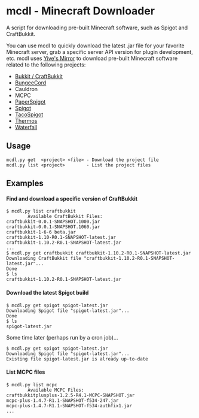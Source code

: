 # mcdl - Minecraft Downloader
A script for downloading pre-built Minecraft software, such as Spigot and CraftBukkit.

You can use mcdl to quickly download the latest .jar file for your favorite Minecraft server, grab a specific server API version for plugin development, etc. mcdl uses [Yive's Mirror](https://yivesmirror.com/) to download pre-built Minecraft software related to the following projects:
- [Bukkit / CraftBukkit](https://bukkit.org/)
- [BungeeCord](https://www.spigotmc.org/)
- Cauldron
- MCPC
- [PaperSpigot](https://github.com/PaperMC/Paper)
- [Spigot](https://www.spigotmc.org/)
- [TacoSpigot](https://github.com/TacoSpigot/TacoSpigot)
- [Thermos](https://cyberdynecc.github.io/Thermos/)
- [Waterfall](https://github.com/WaterfallMC/Waterfall)



## Usage
```
mcdl.py get  <project> <file> - Download the project file
mcdl.py list <project>        - List the project files
```

## Examples
#### Find and download a specific version of CraftBukkit
```
$ mcdl.py list craftbukkit
        Available CraftBukkit Files:
craftbukkit-0.0.1-SNAPSHOT.1000.jar
craftbukkit-0.0.1-SNAPSHOT.1060.jar
craftbukkit-1-6-6 beta.jar
craftbukkit-1.10-R0.1-SNAPSHOT-latest.jar
craftbukkit-1.10.2-R0.1-SNAPSHOT-latest.jar
...
$ mcdl.py get craftbukkit craftbukkit-1.10.2-R0.1-SNAPSHOT-latest.jar
Downloading CraftBukkit file "craftbukkit-1.10.2-R0.1-SNAPSHOT-latest.jar"...
Done
$ ls
craftbukkit-1.10.2-R0.1-SNAPSHOT-latest.jar
```
#### Download the latest Spigot build
```
$ mcdl.py get spigot spigot-latest.jar
Downloading Spigot file "spigot-latest.jar"...
Done
$ ls
spigot-latest.jar
```
Some time later (perhaps run by a cron job)...
```
$ mcdl.py get spigot spigot-latest.jar
Downloading Spigot file "spigot-latest.jar"...
Existing file spigot-latest.jar is already up-to-date
```
#### List MCPC files
```
$ mcdl.py list mcpc
        Available MCPC Files:
craftbukkitplusplus-1.2.5-R4.1-MCPC-SNAPSHOT.jar
mcpc-plus-1.4.7-R1.1-SNAPSHOT-f534-247.jar
mcpc-plus-1.4.7-R1.1-SNAPSHOT-f534-authfix1.jar
...
```
